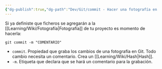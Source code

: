 ```yaml
---
{"dg-publish":true,"dg-path":"Dev/Git/commit - Hacer una fotografía en Git.md","permalink":"/dev/git/commit-hacer-una-fotografia-en-git/","created":"2024-03-27T16:18","updated":"2024-03-29T18:23"}
---
```


Si ya definiste que ficheros se agregarán a la [[Learning/Wiki/Fotografía\|Fotografía]] de tu proyecto es momento de hacerla:
```shell
git commit -m "COMENTARIO"
```
- `commit`. Propiedad que graba los cambios de una fotografía en Git. Todo cambio necesita un comentario. Crea un [[Learning/Wiki/Hash\|Hash]].
- `-m`. Etiqueta que declara que se hará un comentario para la grabación.